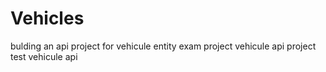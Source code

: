 # Vehicles
bulding an api project for vehicule entity
exam project
vehicule api project
test vehicule api
